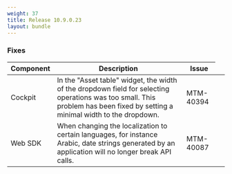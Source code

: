 ```yaml
---
weight: 37
title: Release 10.9.0.23
layout: bundle
---
```


<!--10.9.0.20 - 10.9.0.23 -->


### Fixes

<div><table ><colgroup>
<col style="width: 15%;"><col style="width: 65%;"><col style="width: 15%;"><col style="width: 10%;"></colgroup>
<thead><tr>
<th>
Component</th>
<th>
Description</th>
<th>
Issue</th>
</tr>
</thead><tbody>

<tr>
<td>
Cockpit</td>
<td > In the "Asset table" widget, the width of the dropdown field for selecting operations was too small. This problem has been fixed by setting a minimal width to the dropdown.</td>
<td>
MTM-40394</td>
</tr>

<tr>
<td>
Web SDK</td>
<td > When changing the localization to certain languages, for instance Arabic, date strings generated by an application will no longer break API calls.</td>
<td>
MTM-40087</td>
</tr>

</tbody></table></div>
